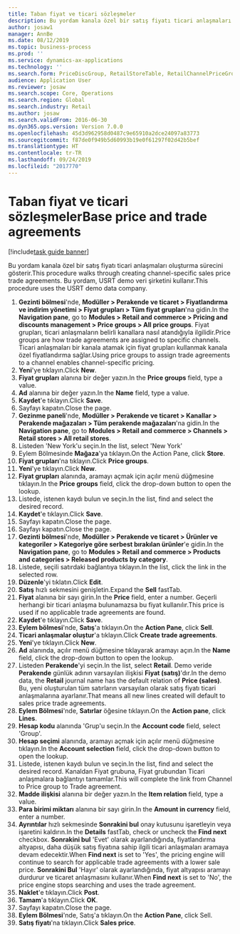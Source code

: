 ```yaml
---
title: Taban fiyat ve ticari sözleşmeler
description: Bu yordam kanala özel bir satış fiyatı ticari anlaşmaları oluşturma sürecini gösterir.
author: josaw1
manager: AnnBe
ms.date: 08/12/2019
ms.topic: business-process
ms.prod: ''
ms.service: dynamics-ax-applications
ms.technology: ''
ms.search.form: PriceDiscGroup, RetailStoreTable, RetailChannelPriceGroup, EcoResProductDetailsExtended, PriceDiscAdmTable, PriceDiscAdm
audience: Application User
ms.reviewer: josaw
ms.search.scope: Core, Operations
ms.search.region: Global
ms.search.industry: Retail
ms.author: josaw
ms.search.validFrom: 2016-06-30
ms.dyn365.ops.version: Version 7.0.0
ms.openlocfilehash: 45d3d962958d0487c9e65910a2dce24097a83773
ms.sourcegitcommit: f87de0f949b5d60993b19e0f61297f02d42b5bef
ms.translationtype: HT
ms.contentlocale: tr-TR
ms.lasthandoff: 09/24/2019
ms.locfileid: "2017770"
---
```

# <a name="base-price-and-trade-agreements"></a><span data-ttu-id="785cc-103">Taban fiyat ve ticari sözleşmeler</span><span class="sxs-lookup"><span data-stu-id="785cc-103">Base price and trade agreements</span></span>

[!include[task guide banner](../includes/task-guide-banner.md)]

<span data-ttu-id="785cc-104">Bu yordam kanala özel bir satış fiyatı ticari anlaşmaları oluşturma sürecini gösterir.</span><span class="sxs-lookup"><span data-stu-id="785cc-104">This procedure walks through creating channel-specific sales price trade agreements.</span></span> <span data-ttu-id="785cc-105">Bu yordam, USRT demo veri şirketini kullanır.</span><span class="sxs-lookup"><span data-stu-id="785cc-105">This procedure uses the USRT demo data company.</span></span>

1. <span data-ttu-id="785cc-106">**Gezinti bölmesi**'nde, **Modüller > Perakende ve ticaret > Fiyatlandırma ve indirim yönetimi > Fiyat grupları > Tüm fiyat grupları**'na gidin.</span><span class="sxs-lookup"><span data-stu-id="785cc-106">In the **Navigation pane**, go to **Modules > Retail and commerce > Pricing and discounts management > Price groups > All price groups**.</span></span> <span data-ttu-id="785cc-107">Fiyat grupları, ticari anlaşmaların belirli kanallara nasıl atandığıyla ilgilidir.</span><span class="sxs-lookup"><span data-stu-id="785cc-107">Price groups are how trade agreements are assigned to specific channels.</span></span> <span data-ttu-id="785cc-108">Ticari anlaşmaları bir kanala atamak için fiyat grupları kullanmak kanala özel fiyatlandırma sağlar.</span><span class="sxs-lookup"><span data-stu-id="785cc-108">Using price groups to assign trade agreements to a channel enables channel-specific pricing.</span></span>  
2. <span data-ttu-id="785cc-109">**Yeni**'ye tıklayın.</span><span class="sxs-lookup"><span data-stu-id="785cc-109">Click **New**.</span></span>
3. <span data-ttu-id="785cc-110">**Fiyat grupları** alanına bir değer yazın.</span><span class="sxs-lookup"><span data-stu-id="785cc-110">In the **Price groups** field, type a value.</span></span>
4. <span data-ttu-id="785cc-111">**Ad** alanına bir değer yazın.</span><span class="sxs-lookup"><span data-stu-id="785cc-111">In the **Name** field, type a value.</span></span>
5. <span data-ttu-id="785cc-112">**Kaydet**'e tıklayın.</span><span class="sxs-lookup"><span data-stu-id="785cc-112">Click **Save**.</span></span>
6. <span data-ttu-id="785cc-113">Sayfayı kapatın.</span><span class="sxs-lookup"><span data-stu-id="785cc-113">Close the page.</span></span>
7. <span data-ttu-id="785cc-114">**Gezinme paneli**'nde, **Modüller > Perakende ve ticaret > Kanallar > Perakende mağazaları > Tüm perakende mağazaları**'na gidin.</span><span class="sxs-lookup"><span data-stu-id="785cc-114">In the **Navigation pane**, go to **Modules > Retail and commerce > Channels > Retail stores > All retail stores**.</span></span>
8. <span data-ttu-id="785cc-115">Listeden 'New York'u seçin.</span><span class="sxs-lookup"><span data-stu-id="785cc-115">In the list, select 'New York'</span></span>
9. <span data-ttu-id="785cc-116">Eylem Bölmesinde **Mağaza**'ya tıklayın.</span><span class="sxs-lookup"><span data-stu-id="785cc-116">On the Action Pane, click **Store**.</span></span>
10. <span data-ttu-id="785cc-117">**Fiyat grupları**'na tıklayın.</span><span class="sxs-lookup"><span data-stu-id="785cc-117">Click **Price groups**.</span></span>
11. <span data-ttu-id="785cc-118">**Yeni**'ye tıklayın.</span><span class="sxs-lookup"><span data-stu-id="785cc-118">Click **New**.</span></span>
12. <span data-ttu-id="785cc-119">**Fiyat grupları** alanında, aramayı açmak için açılır menü düğmesine tıklayın.</span><span class="sxs-lookup"><span data-stu-id="785cc-119">In the **Price groups** field, click the drop-down button to open the lookup.</span></span>
13. <span data-ttu-id="785cc-120">Listede, istenen kaydı bulun ve seçin.</span><span class="sxs-lookup"><span data-stu-id="785cc-120">In the list, find and select the desired record.</span></span>
14. <span data-ttu-id="785cc-121">**Kaydet**'e tıklayın.</span><span class="sxs-lookup"><span data-stu-id="785cc-121">Click **Save**.</span></span>
15. <span data-ttu-id="785cc-122">Sayfayı kapatın.</span><span class="sxs-lookup"><span data-stu-id="785cc-122">Close the page.</span></span>
16. <span data-ttu-id="785cc-123">Sayfayı kapatın.</span><span class="sxs-lookup"><span data-stu-id="785cc-123">Close the page.</span></span>
17. <span data-ttu-id="785cc-124">**Gezinti bölmesi**'nde, **Modüller > Perakende ve ticaret > Ürünler ve kategoriler > Kategoriye göre serbest bırakılan ürünler**'e gidin.</span><span class="sxs-lookup"><span data-stu-id="785cc-124">In the **Navigation pane**, go to **Modules > Retail and commerce > Products and categories > Released products by category**.</span></span>
18. <span data-ttu-id="785cc-125">Listede, seçili satırdaki bağlantıya tıklayın.</span><span class="sxs-lookup"><span data-stu-id="785cc-125">In the list, click the link in the selected row.</span></span>
19. <span data-ttu-id="785cc-126">**Düzenle**'yi tıklatın.</span><span class="sxs-lookup"><span data-stu-id="785cc-126">Click **Edit**.</span></span>
20. <span data-ttu-id="785cc-127">**Satış** hızlı sekmesini genişletin.</span><span class="sxs-lookup"><span data-stu-id="785cc-127">Expand the **Sell** fastTab.</span></span>
21. <span data-ttu-id="785cc-128">**Fiyat** alanına bir sayı girin.</span><span class="sxs-lookup"><span data-stu-id="785cc-128">In the **Price** field, enter a number.</span></span> <span data-ttu-id="785cc-129">Geçerli herhangi bir ticari anlaşma bulunamazsa bu fiyat kullanılır.</span><span class="sxs-lookup"><span data-stu-id="785cc-129">This price is used if no applicable trade agreements are found.</span></span>  
22. <span data-ttu-id="785cc-130">**Kaydet**'e tıklayın.</span><span class="sxs-lookup"><span data-stu-id="785cc-130">Click **Save**.</span></span>
23. <span data-ttu-id="785cc-131">**Eylem bölmesi**'nde, **Satış**'a tıklayın.</span><span class="sxs-lookup"><span data-stu-id="785cc-131">On the **Action Pane**, click **Sell**.</span></span>
24. <span data-ttu-id="785cc-132">**Ticari anlaşmalar oluştur**'a tıklayın.</span><span class="sxs-lookup"><span data-stu-id="785cc-132">Click **Create trade agreements**.</span></span>
25. <span data-ttu-id="785cc-133">**Yeni**'ye tıklayın.</span><span class="sxs-lookup"><span data-stu-id="785cc-133">Click **New**.</span></span>
26. <span data-ttu-id="785cc-134">**Ad** alanında, açılır menü düğmesine tıklayarak aramayı açın.</span><span class="sxs-lookup"><span data-stu-id="785cc-134">In the **Name** field, click the drop-down button to open the lookup.</span></span>
27. <span data-ttu-id="785cc-135">Listeden **Perakende**'yi seçin.</span><span class="sxs-lookup"><span data-stu-id="785cc-135">In the list, select **Retail**.</span></span> <span data-ttu-id="785cc-136">Demo veride **Perakende** günlük adının varsayılan ilişkisi **Fiyat (satış)**'dır.</span><span class="sxs-lookup"><span data-stu-id="785cc-136">In the demo data, the **Retail** journal name has the default relation of **Price (sales)**.</span></span> <span data-ttu-id="785cc-137">Bu, yeni oluşturulan tüm satırların varsayılan olarak satış fiyatı ticari anlaşmalarına ayarlanır.</span><span class="sxs-lookup"><span data-stu-id="785cc-137">That means all new lines created will default to sales price trade agreements.</span></span>  
28. <span data-ttu-id="785cc-138">**Eylem Bölmesi**'nde, **Satırlar** öğesine tıklayın.</span><span class="sxs-lookup"><span data-stu-id="785cc-138">On the **Action pane**, click **Lines**.</span></span>
29. <span data-ttu-id="785cc-139">**Hesap kodu** alanında 'Grup'u seçin.</span><span class="sxs-lookup"><span data-stu-id="785cc-139">In the **Account code** field, select 'Group'.</span></span>
30. <span data-ttu-id="785cc-140">**Hesap seçimi** alanında, aramayı açmak için açılır menü düğmesine tıklayın.</span><span class="sxs-lookup"><span data-stu-id="785cc-140">In the **Account selection** field, click the drop-down button to open the lookup.</span></span>
31. <span data-ttu-id="785cc-141">Listede, istenen kaydı bulun ve seçin.</span><span class="sxs-lookup"><span data-stu-id="785cc-141">In the list, find and select the desired record.</span></span> <span data-ttu-id="785cc-142">Kanaldan Fiyat grubuna, Fiyat grubundan Ticari anlaşmalara bağlantıyı tamamlar.</span><span class="sxs-lookup"><span data-stu-id="785cc-142">This will complete the link from Channel to Price group to Trade agreement.</span></span>  
32. <span data-ttu-id="785cc-143">**Madde ilişkisi** alanına bir değer yazın.</span><span class="sxs-lookup"><span data-stu-id="785cc-143">In the **Item relation** field, type a value.</span></span>
33. <span data-ttu-id="785cc-144">**Para birimi miktarı** alanına bir sayı girin.</span><span class="sxs-lookup"><span data-stu-id="785cc-144">In the **Amount in currency** field, enter a number.</span></span>
34. <span data-ttu-id="785cc-145">**Ayrıntılar** hızlı sekmesinde **Sonrakini bul** onay kutusunu işaretleyin veya işaretini kaldırın.</span><span class="sxs-lookup"><span data-stu-id="785cc-145">In the **Details** fastTab, check or uncheck the **Find next** checkbox.</span></span> <span data-ttu-id="785cc-146">**Sonrakini bul** 'Evet' olarak ayarlandığında, fiyatlandırma altyapısı, daha düşük satış fiyatına sahip ilgili ticari anlaşmaları aramaya devam edecektir.</span><span class="sxs-lookup"><span data-stu-id="785cc-146">When **Find next** is set to 'Yes', the pricing engine will continue to search for applicable trade agreements with a lower sale price.</span></span> <span data-ttu-id="785cc-147">**Sonrakini Bul** 'Hayır' olarak ayarlandığında, fiyat altyapısı aramayı durdurur ve ticaret anlaşmasını kullanır.</span><span class="sxs-lookup"><span data-stu-id="785cc-147">When **Find next** is set to 'No', the price engine stops searching and uses the trade agreement.</span></span>  
35. <span data-ttu-id="785cc-148">**Naklet**'e tıklayın.</span><span class="sxs-lookup"><span data-stu-id="785cc-148">Click **Post**.</span></span>
36. <span data-ttu-id="785cc-149">**Tamam**'a tıklayın.</span><span class="sxs-lookup"><span data-stu-id="785cc-149">Click **OK**.</span></span>
37. <span data-ttu-id="785cc-150">Sayfayı kapatın.</span><span class="sxs-lookup"><span data-stu-id="785cc-150">Close the page.</span></span>
38. <span data-ttu-id="785cc-151">**Eylem Bölmesi**'nde, Satış'a tıklayın.</span><span class="sxs-lookup"><span data-stu-id="785cc-151">On the **Action Pane**, click Sell.</span></span>
39. <span data-ttu-id="785cc-152">**Satış fiyatı**'na tıklayın.</span><span class="sxs-lookup"><span data-stu-id="785cc-152">Click **Sales price**.</span></span>

